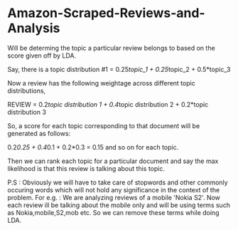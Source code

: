 # Amazon-Scraped-Reviews-and-Analysis

Will be determing the topic a particular review belongs to based on the score given off by LDA. 

Say, there is a topic distribution #1 = 0.25*topic_1 + 0.25*topic_2  + 0.5*topic_3

Now a review has the following weightage across different topic distributions,

REVIEW = 0.2*topic distribution 1 + 0.4*topic distribution 2 + 0.2*topic distribution 3

So, a score for each topic corresponding to that document will be generated as follows:

0.2*0.25 + 0.4*0.1 + 0.2*0.3 = 0.15 and so on for each topic.

Then we can rank each topic for a particular document and say the max likelihood is that this review is talking about this topic.

P.S : Obviously we will have to take care of stopwords and other commonly occuring words which will not hold any significance in the context of the problem. For e.g. : We are analyzing reviews of a mobile 'Nokia S2'. Now each review ill be talking about the mobile only and will be using terms such as Nokia,mobile,S2,mob etc. So we can remove these terms while doing LDA.

